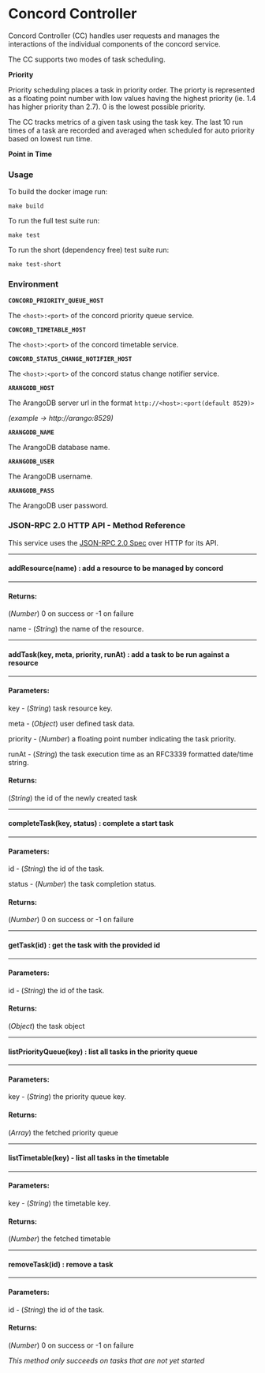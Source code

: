 # Concord Controller

Concord Controller (CC) handles user requests and manages the interactions of the individual components of the concord service.

The CC supports two modes of task scheduling.

**Priority**

Priority scheduling places a task in priority order. The priorty is represented as a floating point number with low values having the highest priority (ie. 1.4 has higher priority than 2.7). 0 is the lowest possible priority.

The CC tracks metrics of a given task using the task key. The last 10 run times of a task are recorded and averaged when scheduled for auto priority based on lowest run time.

**Point in Time**


### Usage
To build the docker image run:

`make build`

To run the full test suite run:

`make test`

To run the short (dependency free) test suite run:

`make test-short`

### Environment

**`CONCORD_PRIORITY_QUEUE_HOST`**

The `<host>:<port>` of the concord priority queue service.

**`CONCORD_TIMETABLE_HOST`**

The `<host>:<port>` of the concord timetable service.

**`CONCORD_STATUS_CHANGE_NOTIFIER_HOST`**

The `<host>:<port>` of the concord status change notifier service.

**`ARANGODB_HOST`**

The ArangoDB server url in the format `http://<host>:<port(default 8529)>`

*(example -> http://arango:8529)*

**`ARANGODB_NAME`**

The ArangoDB database name.

**`ARANGODB_USER`**

The ArangoDB username.

**`ARANGODB_PASS`**

The ArangoDB user password.

### JSON-RPC 2.0 HTTP API - Method Reference

This service uses the [JSON-RPC 2.0 Spec](http://www.jsonrpc.org/specification) over HTTP for its API.

---
#### addResource(name) : add a resource to be managed by concord
---

#### Returns:
(*Number*) 0 on success or -1 on failure

name - (*String*) the name of the resource.

---
#### addTask(key, meta, priority, runAt) : add a task to be run against a resource
---

#### Parameters:

key - (*String*) task resource key.

meta - (*Object*) user defined task data.

priority - (*Number*) a floating point number indicating the task priority.

runAt - (*String*) the task execution time as an RFC3339 formatted date/time string.

#### Returns:
(*String*) the id of the newly created task

---
#### completeTask(key, status) : complete a start task
---

#### Parameters:

id - (*String*) the id of the task.

status - (*Number*) the task completion status.

#### Returns:
(*Number*) 0 on success or -1 on failure

---
#### getTask(id) : get the task with the provided id
---

#### Parameters:

id - (*String*) the id of the task.

#### Returns:
(*Object*) the task object

---
#### listPriorityQueue(key) : list all tasks in the priority queue
---

#### Parameters:

key - (*String*) the priority queue key.

#### Returns:
(*Array*) the fetched priority queue

---
#### listTimetable(key) - list all tasks in the timetable
---

#### Parameters:

key - (*String*) the timetable key.

#### Returns:

(*Number*) the fetched timetable

---
#### removeTask(id) : remove a task
---

#### Parameters:

id - (*String*) the id of the task.

#### Returns:
(*Number*) 0 on success or -1 on failure


*This method only succeeds on tasks that are not yet started*